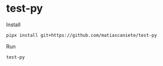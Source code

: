 # test-py

Install

```sh
pipx install git+https://github.com/matiascaniete/test-py
```

Run

```sh
test-py
```
